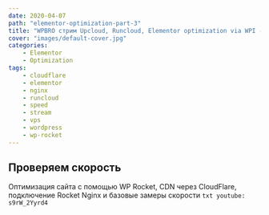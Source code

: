 ```yaml
---
date: 2020-04-07
path: "elementor-optimization-part-3"
title: "WPBRO стрим Upcloud, Runcloud, Elementor optimization via WPI - Часть 3"
cover: "images/default-cover.jpg"
categories: 
    - Elementor
    - Optimization
tags:
    - cloudflare
    - elementor
    - nginx
    - runcloud
    - speed
    - stream
    - vps
    - wordpress
    - wp-rocket
---
```


## Проверяем скорость
Оптимизация сайта с помощью WP Rocket, CDN через CloudFlare, подключение Rocket Nginx и базовые замеры скорости
`txt
youtube: s9rW_2Yyrd4 
`
